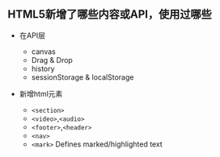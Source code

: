 ## HTML5新增了哪些内容或API，使用过哪些

* 在API层
    - canvas
    - Drag & Drop
    - history
    - sessionStorage & localStorage

* 新增html元素
    - `<section>`
    - `<video>`,`<audio>`
    - `<footer>`,`<header>`
    - `<nav>`
    - `<mark>` Defines marked/highlighted text
